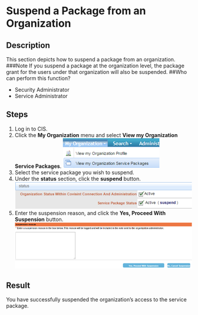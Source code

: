 # Suspend a Package from an Organization
## Description
This section depicts how to suspend a package from an organization.
###Note
If you suspend a package at the organization level, the package grant for the users under that organization will also be suspended.
##Who can perform this function?
* Security Administrator
* Service Administrator

## Steps
1. Log in to CIS.
2. Click the **My Organization** menu and select **View my Organization Service Packages**.
![](spo-2.png)
3. Select the service package you wish to suspend.
4. Under the **status** section, click the **suspend** button.
![](spo-4.png)
5. Enter the suspension reason, and click the **Yes, Proceed With Suspension** button.
![](spo-5.png)

## Result
You have successfully suspended the organization’s access to the service package. 
